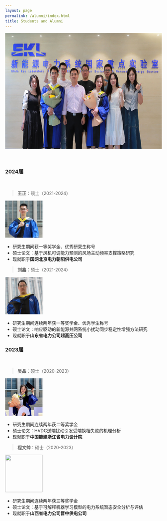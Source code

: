 ```yaml
---
layout: page
permalink: /alumni/index.html
title: Students and Alumni
---
```


<div class="second">
<img src="/images/alumni/team1.jpg" width="650" height="371">
</div>

<br>
<br>

### 2024届

<br>

> **王正**：硕士（2021-2024）
<img src="/images/alumni/wangzheng.JPG" width="120" height="120">

- 研究生期间获一等奖学金、优秀研究生称号
- 硕士论文：基于风机可调能力预测的风场主动频率支撑策略研究
- 现就职于**国网北京电力朝阳供电公司**

> **刘鑫**：硕士（2021-2024）
<img src="/images/alumni/liuxin.JPG" width="120" height="120">

- 研究生期间连续两年获一等奖学金、优秀学生称号
- 硕士论文：响应驱动的新能源并网系统小扰动同步稳定性增强方法研究
- 现就职于**山东省电力公司超高压公司**

### 2023届

<br>

> **吴晶**：硕士（2020-2023）
<img src="/images/alumni/wujing.jpg" width="120" height="120">

- 研究生期间连续两年获二等奖学金
- 硕士论文：HVDC送端扰动引发受端换相失败的机理分析
- 现就职于**中国能建浙江省电力设计院**

> **程文帅**：硕士（2020-2023）
<img src="/images/alumni/chengwenshuai.jpg" width="120" height="120">

- 研究生期间连续两年获三等奖学金
- 硕士论文：基于可解释机器学习模型的电力系统暂态安全分析与评估
- 现就职于**山西省电力公司晋中供电公司**








